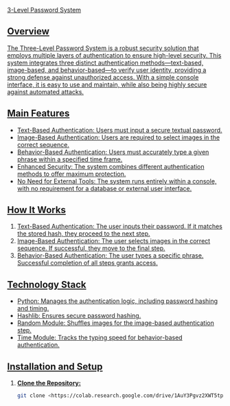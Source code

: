 <a href="https://colab.research.google.com/drive/1nFdFwHtcueBdQN17DyuLOevqRybM831D#scrollTo=jiPqid0lceCm" target="_blank">3-Level Password System

## Overview

The Three-Level Password System is a robust security solution that employs multiple layers of authentication to ensure high-level security. This system integrates three distinct authentication methods—text-based, image-based, and behavior-based—to verify user identity, providing a strong defense against unauthorized access. With a simple console interface, it is easy to use and maintain, while also being highly secure against automated attacks.

## Main Features
- Text-Based Authentication: Users must input a secure textual password.
- Image-Based Authentication: Users are required to select images in the correct sequence.
- Behavior-Based Authentication: Users must accurately type a given phrase within a specified time frame.
- Enhanced Security: The system combines different authentication methods to offer maximum protection.
- No Need for External Tools: The system runs entirely within a console, with no requirement for a database or external user interface.

## How It Works
1. Text-Based Authentication: The user inputs their password. If it matches the stored hash, they proceed to the next step.
2. Image-Based Authentication: The user selects images in the correct sequence. If successful, they move to the final step.
3. Behavior-Based Authentication: The user types a specific phrase. Successful completion of all steps grants access.

## Technology Stack
- Python: Manages the authentication logic, including password hashing and timing.
- Hashlib: Ensures secure password hashing.
- Random Module: Shuffles images for the image-based authentication step.
- Time Module: Tracks the typing speed for behavior-based authentication. 

## Installation and Setup
1. **Clone the Repository:**
   ```bash
   git clone <https://colab.research.google.com/drive/1AuY3Pgvz2XWT5tpAJAvqJ-P7KmgdlrDw?usp=sharing](https://colab.research.google.com/drive/1nFdFwHtcueBdQN17DyuLOevqRybM831D#scrollTo=jiPqid0lceCm)>
